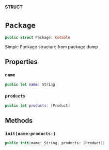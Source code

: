 **STRUCT**

# `Package`

```swift
public struct Package: Codable
```

Simple Package structure from package dump

## Properties
### `name`

```swift
public let name: String
```

### `products`

```swift
public let products: [Product]
```

## Methods
### `init(name:products:)`

```swift
public init(name: String, products: [Product])
```
